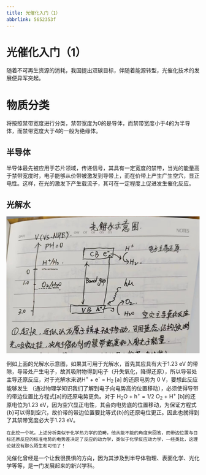 ```yaml
---
title: 光催化入门（1）
abbrlink: 5652353f
---
```


# 光催化入门（1）

随着不可再生资源的消耗，我国提出双碳目标，伴随着能源转型，光催化技术的发展便异军突起。

# 物质分类

将按照禁带宽度进行分类，禁带宽度为0的是导体，而禁带宽度小于4的为半导体，而禁带宽度大于4的一般为绝缘体。

## 半导体

半导体最先被应用于芯片领域，传递信号，其具有一定宽度的禁带，当光的能量高于禁带宽度时，电子能够从价带被激发到导带上，而在价带上产生广生空穴，显正电性。这样，在光的激发下产生载流子，其可在一定程度上促进发生催化反应。

## 光解水

![](https://raw.githubusercontent.com/shuai0511/shuai0511.github.io/picture-store/%E5%85%89%E8%A7%A3%E6%B0%B4%E7%A4%BA%E6%84%8F%E5%9B%BE.jpg)

例如上面的光解水示意图，如果其可用于光解水，首先其应具有大于1.23 eV 的带隙，导带处产生电子，故其吸附物得到电子（升失氧化，降得还原），所以导带处主导还原反应，对于光解水来说H<sup>+</sup>  + e<sup>-</sup>  =  H<sub>2 </sub> [a] 的还原电势为 0 V，要想此反应能够发生 （通过物理学知识我们了解到电子向电势高的位置移动），必须使得导带的带边位置比方程式[a]的还原电势更负。对于 H<sub>2</sub>O + h<sup>+</sup> = 1/2 O<sub>2</sub> + H<sup>+</sup>  [b]的还原电位为1.23 eV，因为空穴显正电性，其会向电势底的位置移动，为保证方程式{b}可以得到空穴，故价带的带边位置要比等式{b}的还原电位更正。因此也就得到了其禁带宽度必大于1.23 eV。

    在此挖一个坑，上述分析类似于化学热力学的范畴，他从能不能的角度来回答，而带边位置与目标还原反应的标准电势的电势差决定了反应的动力学，类似于化学反应动力学，一经类比，这理论就没有那么陌生和可怕了！

  光催化曾经是一个让我很畏惧的方向，因为其涉及到半导体物理、表面化学、光化学等等，是一门发展起来的新兴学科。
